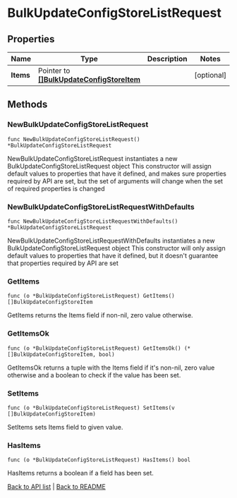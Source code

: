 # BulkUpdateConfigStoreListRequest

## Properties

Name | Type | Description | Notes
------------ | ------------- | ------------- | -------------
**Items** | Pointer to [**[]BulkUpdateConfigStoreItem**](BulkUpdateConfigStoreItem.md) |  | [optional] 

## Methods

### NewBulkUpdateConfigStoreListRequest

`func NewBulkUpdateConfigStoreListRequest() *BulkUpdateConfigStoreListRequest`

NewBulkUpdateConfigStoreListRequest instantiates a new BulkUpdateConfigStoreListRequest object
This constructor will assign default values to properties that have it defined,
and makes sure properties required by API are set, but the set of arguments
will change when the set of required properties is changed

### NewBulkUpdateConfigStoreListRequestWithDefaults

`func NewBulkUpdateConfigStoreListRequestWithDefaults() *BulkUpdateConfigStoreListRequest`

NewBulkUpdateConfigStoreListRequestWithDefaults instantiates a new BulkUpdateConfigStoreListRequest object
This constructor will only assign default values to properties that have it defined,
but it doesn't guarantee that properties required by API are set

### GetItems

`func (o *BulkUpdateConfigStoreListRequest) GetItems() []BulkUpdateConfigStoreItem`

GetItems returns the Items field if non-nil, zero value otherwise.

### GetItemsOk

`func (o *BulkUpdateConfigStoreListRequest) GetItemsOk() (*[]BulkUpdateConfigStoreItem, bool)`

GetItemsOk returns a tuple with the Items field if it's non-nil, zero value otherwise
and a boolean to check if the value has been set.

### SetItems

`func (o *BulkUpdateConfigStoreListRequest) SetItems(v []BulkUpdateConfigStoreItem)`

SetItems sets Items field to given value.

### HasItems

`func (o *BulkUpdateConfigStoreListRequest) HasItems() bool`

HasItems returns a boolean if a field has been set.


[Back to API list](../README.md#documentation-for-api-endpoints) | [Back to README](../README.md)


